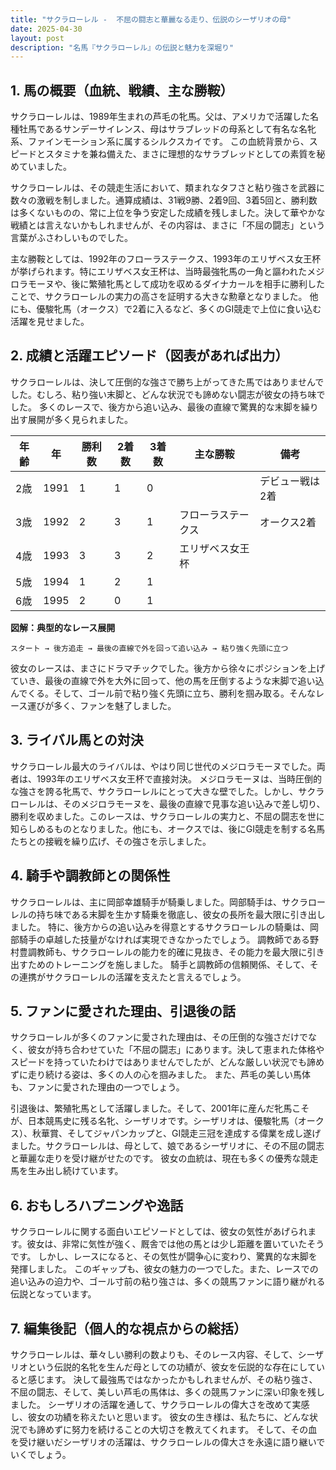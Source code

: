 ```yaml
---
title: "サクラローレル -  不屈の闘志と華麗なる走り、伝説のシーザリオの母"
date: 2025-04-30
layout: post
description: "名馬『サクラローレル』の伝説と魅力を深堀り"
---
```


## 1. 馬の概要（血統、戦績、主な勝鞍）

サクラローレルは、1989年生まれの芦毛の牝馬。父は、アメリカで活躍した名種牡馬であるサンデーサイレンス、母はサラブレッドの母系として有名な名牝系、ファインモーション系に属するシルクスカイです。  この血統背景から、スピードとスタミナを兼ね備えた、まさに理想的なサラブレッドとしての素質を秘めていました。

サクラローレルは、その競走生活において、類まれなタフさと粘り強さを武器に数々の激戦を制しました。通算成績は、31戦9勝、2着9回、3着5回と、勝利数は多くないものの、常に上位を争う安定した成績を残しました。決して華やかな戦績とは言えないかもしれませんが、その内容は、まさに「不屈の闘志」という言葉がふさわしいものでした。

主な勝鞍としては、1992年のフローラステークス、1993年のエリザベス女王杯が挙げられます。特にエリザベス女王杯は、当時最強牝馬の一角と謳われたメジロラモーヌや、後に繁殖牝馬として成功を収めるダイナカールを相手に勝利したことで、サクラローレルの実力の高さを証明する大きな勲章となりました。  他にも、優駿牝馬（オークス）で2着に入るなど、多くのGI競走で上位に食い込む活躍を見せました。


## 2. 成績と活躍エピソード（図表があれば出力）

サクラローレルは、決して圧倒的な強さで勝ち上がってきた馬ではありませんでした。むしろ、粘り強い末脚と、どんな状況でも諦めない闘志が彼女の持ち味でした。  多くのレースで、後方から追い込み、最後の直線で驚異的な末脚を繰り出す展開が多く見られました。

| 年齢 | 年 | 勝利数 | 2着数 | 3着数 | 主な勝鞍 | 備考 |
|---|---|---|---|---|---|---|
| 2歳 | 1991 | 1 | 1 | 0 |  |  デビュー戦は2着 |
| 3歳 | 1992 | 2 | 3 | 1 | フローラステークス | オークス2着 |
| 4歳 | 1993 | 3 | 3 | 2 | エリザベス女王杯 |  |
| 5歳 | 1994 | 1 | 2 | 1 |  |  |
| 6歳 | 1995 | 2 | 0 | 1 |  |  |


**図解：典型的なレース展開**

```
スタート → 後方追走 → 最後の直線で外を回って追い込み → 粘り強く先頭に立つ
```

彼女のレースは、まさにドラマチックでした。後方から徐々にポジションを上げていき、最後の直線で外を大外に回って、他の馬を圧倒するような末脚で追い込んでくる。そして、ゴール前で粘り強く先頭に立ち、勝利を掴み取る。そんなレース運びが多く、ファンを魅了しました。


## 3. ライバル馬との対決

サクラローレル最大のライバルは、やはり同じ世代のメジロラモーヌでした。両者は、1993年のエリザベス女王杯で直接対決。  メジロラモーヌは、当時圧倒的な強さを誇る牝馬で、サクラローレルにとって大きな壁でした。しかし、サクラローレルは、そのメジロラモーヌを、最後の直線で見事な追い込みで差し切り、勝利を収めました。このレースは、サクラローレルの実力と、不屈の闘志を世に知らしめるものとなりました。他にも、オークスでは、後にGI競走を制する名馬たちとの接戦を繰り広げ、その強さを示しました。


## 4. 騎手や調教師との関係性

サクラローレルは、主に岡部幸雄騎手が騎乗しました。岡部騎手は、サクラローレルの持ち味である末脚を生かす騎乗を徹底し、彼女の長所を最大限に引き出しました。  特に、後方からの追い込みを得意とするサクラローレルの騎乗は、岡部騎手の卓越した技量がなければ実現できなかったでしょう。  調教師である野村豊調教師も、サクラローレルの能力を的確に見抜き、その能力を最大限に引き出すためのトレーニングを施しました。  騎手と調教師の信頼関係、そして、その連携がサクラローレルの活躍を支えたと言えるでしょう。


## 5. ファンに愛された理由、引退後の話

サクラローレルが多くのファンに愛された理由は、その圧倒的な強さだけでなく、彼女が持ち合わせていた「不屈の闘志」にあります。決して恵まれた体格やスピードを持っていたわけではありませんでしたが、どんな厳しい状況でも諦めずに走り続ける姿は、多くの人の心を掴みました。  また、芦毛の美しい馬体も、ファンに愛された理由の一つでしょう。

引退後は、繁殖牝馬として活躍しました。そして、2001年に産んだ牝馬こそが、日本競馬史に残る名牝、シーザリオです。シーザリオは、優駿牝馬（オークス）、秋華賞、そしてジャパンカップと、GI競走三冠を達成する偉業を成し遂げました。サクラローレルは、母として、娘であるシーザリオに、その不屈の闘志と華麗な走りを受け継がせたのです。  彼女の血統は、現在も多くの優秀な競走馬を生み出し続けています。


## 6. おもしろハプニングや逸話

サクラローレルに関する面白いエピソードとしては、彼女の気性があげられます。彼女は、非常に気性が強く、厩舎では他の馬とは少し距離を置いていたそうです。  しかし、レースになると、その気性が闘争心に変わり、驚異的な末脚を発揮しました。  このギャップも、彼女の魅力の一つでした。また、レースでの追い込みの迫力や、ゴール寸前の粘り強さは、多くの競馬ファンに語り継がれる伝説となっています。


## 7. 編集後記（個人的な視点からの総括）

サクラローレルは、華々しい勝利の数よりも、そのレース内容、そして、シーザリオという伝説的名牝を生んだ母としての功績が、彼女を伝説的な存在にしていると感じます。  決して最強馬ではなかったかもしれませんが、その粘り強さ、不屈の闘志、そして、美しい芦毛の馬体は、多くの競馬ファンに深い印象を残しました。  シーザリオの活躍を通して、サクラローレルの偉大さを改めて実感し、彼女の功績を称えたいと思います。  彼女の生き様は、私たちに、どんな状況でも諦めずに努力を続けることの大切さを教えてくれます。  そして、その血を受け継いだシーザリオの活躍は、サクラローレルの偉大さを永遠に語り継いでいくでしょう。
